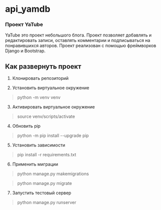 # api_yamdb

### Проект YaTube

YaTube это проект небольшого блога. 
Проект позволяет добавлять и редактировать записи, оставлять комментарии 
и подписываться на понравившихся авторов. Проект реализован с помощью фреймворков Django и Bootstrap.

## Как развернуть проект

1. Клонировать репозиторий

2. Установить виртуальное окружение

> python -m venv venv

3. Активировать виртуальное окружение

> source venv/scripts/activate

4. Обновить pip

> python -m pip install --upgrade pip

5. Установить зависимости

> pip install -r requirements.txt

6. Применить миграции

> python manage.py makemigrations

> python manage.py migrate

7. Запустить тестовый сервер

> python manage.py runserver
